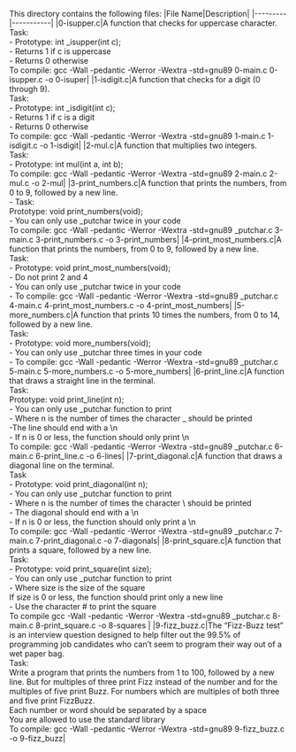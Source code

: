 This directory contains the following files:
|File Name|Description|
|---------|-----------|
|0-isupper.c|A function that checks for uppercase character. <br> Task: <br>- Prototype: int _isupper(int c);<br>- Returns 1 if c is uppercase <br> - Returns 0 otherwise <br>To compile: gcc -Wall -pedantic -Werror -Wextra -std=gnu89 0-main.c 0-isupper.c -o 0-isuper|
|1-isdigit.c|A function that checks for a digit (0 through 9).<br> Task: <br> - Prototype: int _isdigit(int c);<br> - Returns 1 if c is a digit<br> - Returns 0 otherwise <br> To compile: gcc -Wall -pedantic -Werror -Wextra -std=gnu89 1-main.c 1-isdigit.c -o 1-isdigit|
|2-mul.c|A function that multiplies two integers. <br> Task: <br> - Prototype: int mul(int a, int b); <br> To compile: gcc -Wall -pedantic -Werror -Wextra -std=gnu89 2-main.c 2-mul.c -o 2-mul|
|3-print_numbers.c|A function that prints the numbers, from 0 to 9, followed by a new line. <br> - Task: <br> Prototype: void print_numbers(void); <br> - You can only use _putchar twice in your code <br> To compile: gcc -Wall -pedantic -Werror -Wextra -std=gnu89 _putchar.c 3-main.c 3-print_numbers.c -o 3-print_numbers|
|4-print_most_numbers.c|A function that prints the numbers, from 0 to 9, followed by a new line.<br> Task: <br> - Prototype: void print_most_numbers(void);<br> - Do not print 2 and 4<br> - You can only use _putchar twice in your code <br> - To compile: gcc -Wall -pedantic -Werror -Wextra -std=gnu89 _putchar.c 4-main.c 4-print_most_numbers.c -o 4-print_most_numbers|
|5-more_numbers.c|A function that prints 10 times the numbers, from 0 to 14, followed by a new line.<br> Task: <br> - Prototype: void more_numbers(void); <br> - You can only use _putchar three times in your code<br>- To compile: gcc -Wall -pedantic -Werror -Wextra -std=gnu89 _putchar.c 5-main.c 5-more_numbers.c -o 5-more_numbers|
|6-print_line.c|A function that draws a straight line in the terminal.<br> Task: <br> Prototype: void print_line(int n); <br>- You can only use _putchar function to print <br> - Where n is the number of times the character _ should be printed <br> -The line should end with a \n <br> - If n is 0 or less, the function should only print \n  <br> To compile: gcc -Wall -pedantic -Werror -Wextra -std=gnu89 _putchar.c 6-main.c 6-print_line.c -o 6-lines|
|7-print_diagonal.c|A  function that draws a diagonal line on the terminal.<br> Task <br> - Prototype: void print_diagonal(int n);<br>- You can only use _putchar function to print <br> - Where n is the number of times the character \ should be printed <br> - The diagonal should end with a \n <br> - If n is 0 or less, the function should only print a \n <br> To compile: gcc -Wall -pedantic -Werror -Wextra -std=gnu89 _putchar.c 7-main.c 7-print_diagonal.c -o 7-diagonals|
|8-print_square.c|A function that prints a square, followed by a new line. <br> Task: <br> - Prototype: void print_square(int size); <br> - You can only use _putchar function to print <br> - Where size is the size of the square <br> If size is 0 or less, the function should print only a new line <br> - Use the character # to print the square <br> To compile gcc -Wall -pedantic -Werror -Wextra -std=gnu89 _putchar.c 8-main.c 8-print_square.c -o 8-squares |
|9-fizz_buzz.c|The “Fizz-Buzz test” is an interview question designed to help filter out the 99.5% of programming job candidates who can’t seem to program their way out of a wet paper bag. <br> Task: <br> Write a program that prints the numbers from 1 to 100, followed by a new line. But for multiples of three print Fizz instead of the number and for the multiples of five print Buzz. For numbers which are multiples of both three and five print FizzBuzz.<br>Each number or word should be separated by a space <br>You are allowed to use the standard library <br> To compile: gcc -Wall -pedantic -Werror -Wextra -std=gnu89 9-fizz_buzz.c -o 9-fizz_buzz|

